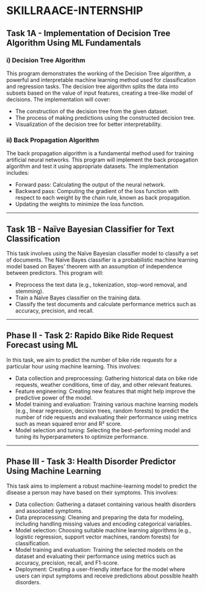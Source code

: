 # SKILLRAACE-INTERNSHIP

## Task 1A - Implementation of Decision Tree Algorithm Using ML Fundamentals

### i) Decision Tree Algorithm
This program demonstrates the working of the Decision Tree algorithm, a powerful and interpretable machine learning method used for classification and regression tasks. The decision tree algorithm splits the data into subsets based on the value of input features, creating a tree-like model of decisions. The implementation will cover:

- The construction of the decision tree from the given dataset.
- The process of making predictions using the constructed decision tree.
- Visualization of the decision tree for better interpretability.

### ii) Back Propagation Algorithm
The back propagation algorithm is a fundamental method used for training artificial neural networks. This program will implement the back propagation algorithm and test it using appropriate datasets. The implementation includes:

- Forward pass: Calculating the output of the neural network.
- Backward pass: Computing the gradient of the loss function with respect to each weight by the chain rule, known as back propagation.
- Updating the weights to minimize the loss function.

---

## Task 1B - Naïve Bayesian Classifier for Text Classification

This task involves using the Naïve Bayesian classifier model to classify a set of documents. The Naïve Bayes classifier is a probabilistic machine learning model based on Bayes' theorem with an assumption of independence between predictors. This program will:

- Preprocess the text data (e.g., tokenization, stop-word removal, and stemming).
- Train a Naïve Bayes classifier on the training data.
- Classify the test documents and calculate performance metrics such as accuracy, precision, and recall.

---

## Phase II - Task 2: Rapido Bike Ride Request Forecast using ML

In this task, we aim to predict the number of bike ride requests for a particular hour using machine learning. This involves:

- Data collection and preprocessing: Gathering historical data on bike ride requests, weather conditions, time of day, and other relevant features.
- Feature engineering: Creating new features that might help improve the predictive power of the model.
- Model training and evaluation: Training various machine learning models (e.g., linear regression, decision trees, random forests) to predict the number of ride requests and evaluating their performance using metrics such as mean squared error and R² score.
- Model selection and tuning: Selecting the best-performing model and tuning its hyperparameters to optimize performance.

---

## Phase III - Task 3: Health Disorder Predictor Using Machine Learning

This task aims to implement a robust machine-learning model to predict the disease a person may have based on their symptoms. This involves:

- Data collection: Gathering a dataset containing various health disorders and associated symptoms.
- Data preprocessing: Cleaning and preparing the data for modeling, including handling missing values and encoding categorical variables.
- Model selection: Choosing suitable machine learning algorithms (e.g., logistic regression, support vector machines, random forests) for classification.
- Model training and evaluation: Training the selected models on the dataset and evaluating their performance using metrics such as accuracy, precision, recall, and F1-score.
- Deployment: Creating a user-friendly interface for the model where users can input symptoms and receive predictions about possible health disorders.



